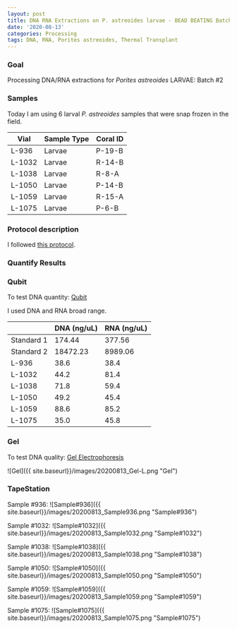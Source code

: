 ```yaml
---
layout: post
title: DNA RNA Extractions on P. astreoides larvae - BEAD BEATING Batch 2
date: '2020-08-13'
categories: Processing
tags: DNA, RNA, Porites astreoides, Thermal Transplant
---
```



### Goal
Processing DNA/RNA extractions for *Porites astreoides* LARVAE: Batch #2

### Samples

Today I am using 6 larval *P. astreoides* samples that were snap frozen in the field.

| Vial   	| Sample Type 	| Coral ID 	|
|--------	|-------------	|----------	|
| L-936  	| Larvae      	| P-19-B   	|
| L-1032 	| Larvae      	| R-14-B   	|
| L-1038 	| Larvae      	| R-8-A    	|
| L-1050 	| Larvae      	| P-14-B   	|
| L-1059 	| Larvae      	| R-15-A   	|
| L-1075 	| Larvae      	| P-6-B    	|

### Protocol description
I followed [this protocol](https://kevinhwong1.github.io/KevinHWong_Notebook/DNA-RNA-Extractions-on-P.-astreoides-larvae-BEAD-BEATING/).

### Quantify Results

### Qubit
To test DNA quantity: [Qubit](https://github.com/emmastrand/EmmaStrand_Notebook/blob/master/_posts/2019-05-31-Qubit-Protocol.md)  

I used DNA and RNA broad range.

|            	| DNA (ng/uL) 	| RNA (ng/uL) 	|
|------------	|-------------	|-------------	|
| Standard 1 	| 174.44      	| 377.56      	|
| Standard 2 	| 18472.23    	| 8989.06     	|
| L-936      	| 38.6        	| 38.4        	|
| L-1032     	| 44.2        	| 81.4        	|
| L-1038     	| 71.8        	| 59.4        	|
| L-1050     	| 49.2        	| 45.4        	|
| L-1059     	| 88.6        	| 85.2        	|
| L-1075     	| 35.0        	| 45.8        	|

### Gel

To test DNA quality: [Gel Electrophoresis](https://github.com/emmastrand/EmmaStrand_Notebook/blob/master/_posts/2019-07-16-Gel-Electrophoresis-Protocol.md)

![Gel]({{ site.baseurl}}/images/20200813_Gel-L.png "Gel")

### TapeStation

Sample #936:
![Sample#936]({{ site.baseurl}}/images/20200813_Sample936.png "Sample#936")

Sample #1032:
![Sample#1032]({{ site.baseurl}}/images/20200813_Sample1032.png "Sample#1032")

Sample #1038:
![Sample#1038]({{ site.baseurl}}/images/20200813_Sample1038.png "Sample#1038")

Sample #1050:
![Sample#1050]({{ site.baseurl}}/images/20200813_Sample1050.png "Sample#1050")

Sample #1059:
![Sample#1059]({{ site.baseurl}}/images/20200813_Sample1059.png "Sample#1059")

Sample #1075:
![Sample#1075]({{ site.baseurl}}/images/20200813_Sample1075.png "Sample#1075")
